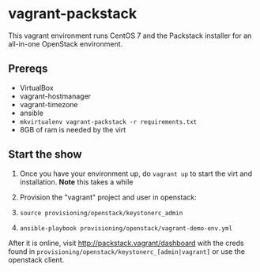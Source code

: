 # vagrant-packstack

This vagrant environment runs CentOS 7 and the Packstack installer for an all-in-one OpenStack
environment.

## Prereqs

* VirtualBox
* vagrant-hostmanager
* vagrant-timezone
* ansible
 * `mkvirtualenv vagrant-packstack -r requirements.txt`
* 8GB of ram is needed by the virt

## Start the show

1. Once you have your environment up, do `vagrant up` to start the virt and installation. **Note** this
takes a while

2. Provision the "vagrant" project and user in openstack:
 1. `source provisioning/openstack/keystonerc_admin`
 2. `ansible-playbook provisioning/openstack/vagrant-demo-env.yml`

After it is online, visit http://packstack.vagrant/dashboard with the creds found in
`provisioning/openstack/keystonerc_[admin|vagrant]` or use the openstack client.
